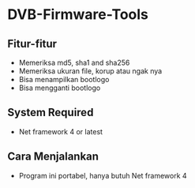 # DVB-Firmware-Tools

## Fitur-fitur
* Memeriksa md5, sha1 and sha256
* Memeriksa ukuran file, korup atau ngak nya
* Bisa menampilkan bootlogo
* Bisa mengganti bootlogo


## System Required
* Net framework 4 or latest

## Cara Menjalankan
* Program ini portabel, hanya butuh Net framework 4
